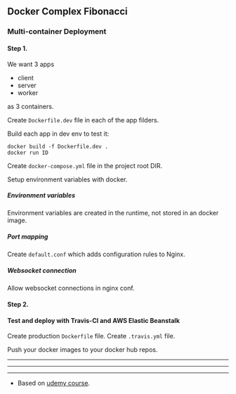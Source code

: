 ## Docker Complex Fibonacci

### Multi-container Deployment

#### Step 1.

We want 3 apps

* client
* server
* worker

as 3 containers.

Create ```Dockerfile.dev``` file in each of the app filders.

Build each app in dev env to test it:

    docker build -f Dockerfile.dev .
    docker run ID

Create ```docker-compose.yml``` file in the project root DIR.

Setup environment variables with docker.

##### Environment variables

Environment variables are created in the runtime, not stored in an docker image.

##### Port mapping

Create ```default.conf``` which adds configuration rules to Nginx.

##### Websocket connection

Allow websocket connections in nginx conf.

#### Step 2.

#### Test and deploy with Travis-CI and AWS Elastic Beanstalk

Create production ```Dockerfile``` file.
Create ```.travis.yml``` file.

Push your docker images to your docker hub repos.

***

***

***

* Based on [udemy course](https://www.udemy.com/docker-and-kubernetes-the-complete-guide/).
